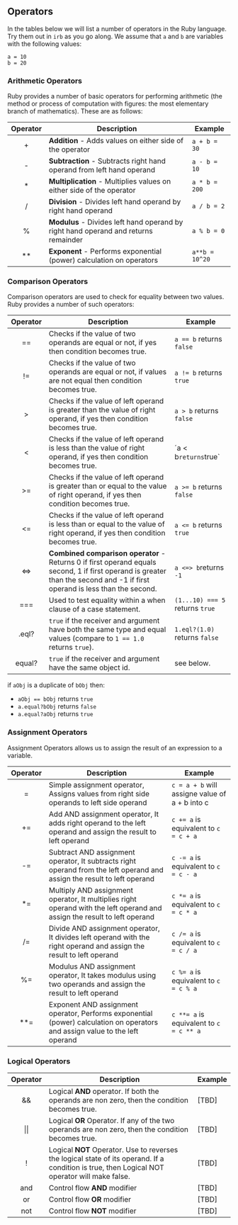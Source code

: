 ## Operators
In the tables below we will list a number of operators in the Ruby language. Try them out in `irb` as you go along. 
We assume that `a` and  `b` are variables with the following values:

```
a = 10
b = 20
```

### Arithmetic Operators
Ruby provides a number of basic operators for performing arithmetic (the method or process of computation with figures: the most elementary branch of mathematics). These are as follows:

| Operator | Description                                                                         | Example       |
|:--------:|-------------------------------------------------------------------------------------|---------------|
|     +    | **Addition** - Adds values on either side of the operator                           | `a + b = 30`  |
|     -    | **Subtraction** - Subtracts right hand operand from left hand operand               | `a - b = 10`  |
|     *    | **Multiplication** - Multiplies values on either side of the operator               | `a * b = 200` |
| /        | **Division** - Divides left hand operand by right hand operand                      | `a / b = 2`   |
| %        | **Modulus** - Divides left hand operand by right hand operand and returns remainder | `a % b = 0`   |
| **       | **Exponent** - Performs exponential (power) calculation on operators                | `a**b = 10^20` |

### Comparison Operators
Comparison operators are used to check for equality between two values. Ruby provides a number of such operators:

| Operator | Description                                                                                                                                                                 | Example                         |
|:--------:|-----------------------------------------------------------------------------------------------------------------------------------------------------------------------------|---------------------------------|
|    ==    | Checks if the value of two operands are equal or not, if yes then condition becomes true.                                                                                   | `a == b` returns `false`        |
|    !=    | Checks if the value of two operands are equal or not, if values are not equal then condition becomes true.                                                                  | `a != b` returns `true`         |
| >        | Checks if the value of left operand is greater than the value of right operand, if yes then condition becomes true.                                                         | `a > b` returns `false`         |
| <        | Checks if the value of left operand is less than the value of right operand, if yes then condition becomes true.                                                            | ´a < b` returns `true`          |
| >=       | Checks if the value of left operand is greater than or equal to the value of right operand, if yes then condition becomes true.                                             | `a >= b` returns `false`        |
| <=       | Checks if the value of left operand is less than or equal to the value of right operand, if yes then condition becomes true.                                                | `a <= b` returns `true`         |
| <=>      | **Combined comparison operator** - Returns 0 if first operand equals second, 1 if first operand is greater than the second and -1 if first operand is less than the second. | `a <=> b`returns `-1`           |
| ===      | Used to test equality within a when clause of a case statement.                                                                                                             | `(1...10) === 5` returns `true`  |
| .eql?    | `true` if the receiver and argument have both the same type and equal values (compare to `1 == 1.0` returns `true`).                                                        |  `1.eql?(1.0)` returns `false`  |
| equal?   | `true` if the receiver and argument have the same object id.                                                                                                                | see below.                      |

if `aObj` is a duplicate of `bObj` then:
* `aObj == bObj` returns `true`
* `a.equal?bObj` returns `false` 
* `a.equal?aObj` returns `true`

### Assignment Operators

Assignment Operators allows us to assign the result of an expression to a variable.

| Operator | Description                                                                                                                  | Example                                        |
|:--------:|------------------------------------------------------------------------------------------------------------------------------|------------------------------------------------|
| =        | Simple assignment operator, Assigns values from right side operands to left side operand                                     | `c = a + b` will assigne value of a + b into c |
| +=       | Add AND assignment operator, It adds right operand to the left operand and assign the result to left operand                 | `c += a` is equivalent to `c = c + a`          |
| -=       | Subtract AND assignment operator, It subtracts right operand from the left operand and assign the result to left operand     | `c -= a` is equivalent to `c = c - a`          |
| *=       | Multiply AND assignment operator, It multiplies right operand with the left operand and assign the result to left operand    | `c *= a` is equivalent to `c = c * a`          |
| /=       | Divide AND assignment operator, It divides left operand with the right operand and assign the result to left operand         | `c /= a` is equivalent to `c = c / a`          |
| %=       | Modulus AND assignment operator, It takes modulus using two operands and assign the result to left operand                   | `c %= a` is equivalent to `c = c % a`          |
| **=      | Exponent AND assignment operator, Performs exponential (power) calculation on operators and assign value to the left operand | `c **= a` is equivalent to `c = c ** a`        |


### Logical Operators

| Operator | Description                                                                                                                                    | Example |
|:--------:|------------------------------------------------------------------------------------------------------------------------------------------------|---------|
| &&       | Logical **AND** operator. If both the operands are non zero, then the condition becomes true.                                                  |   [TBD]      |
| &#124;&#124;       | Logical **OR** Operator. If any of the two operands are non zero, then the condition becomes true.                                             |   [TBD]       |
| !        | Logical **NOT** Operator. Use to reverses the logical state of its operand. If a condition is true, then Logical NOT operator will make false. |   [TBD]       |
| and      | Control flow **AND** modifier                                                                                                                  |     [TBD]     |
| or       | Control flow **OR** modifier                                                                                                                   |    [TBD]      |
| not      | Control flow **NOT** modifier                                                                                                                  |         [TBD] |